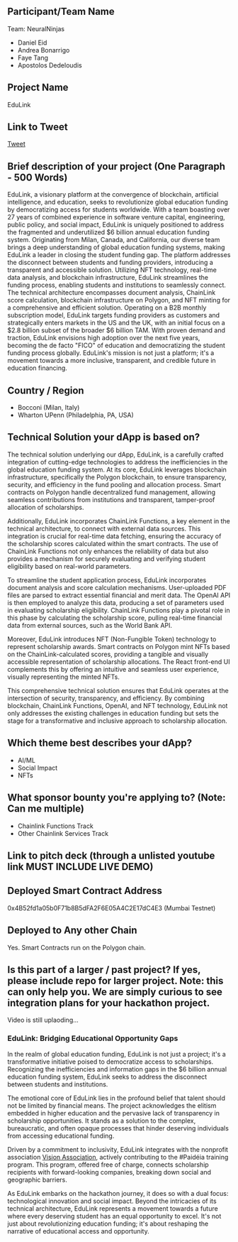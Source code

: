 ## Participant/Team Name

Team: NeuralNinjas

- Daniel Eid
- Andrea Bonarrigo
- Faye Tang
- Apostolos Dedeloudis

## Project Name

EduLink

## Link to Tweet

[Tweet](https://x.com/WaverAndrew/status/1761417681364799635?s=20)

## Brief description of your project (One Paragraph - 500 Words)

EduLink, a visionary platform at the convergence of blockchain, artificial intelligence, and education, seeks to revolutionize global education funding by democratizing access for students worldwide. With a team boasting over 27 years of combined experience in software venture capital, engineering, public policy, and social impact, EduLink is uniquely positioned to address the fragmented and underutilized $6 billion annual education funding system. Originating from Milan, Canada, and California, our diverse team brings a deep understanding of global education funding systems, making EduLink a leader in closing the student funding gap. The platform addresses the disconnect between students and funding providers, introducing a transparent and accessible solution. Utilizing NFT technology, real-time data analysis, and blockchain infrastructure, EduLink streamlines the funding process, enabling students and institutions to seamlessly connect. The technical architecture encompasses document analysis, ChainLink score calculation, blockchain infrastructure on Polygon, and NFT minting for a comprehensive and efficient solution. Operating on a B2B monthly subscription model, EduLink targets funding providers as customers and strategically enters markets in the US and the UK, with an initial focus on a $2.8 billion subset of the broader $6 billion TAM. With proven demand and traction, EduLink envisions high adoption over the next five years, becoming the de facto "FICO" of education and democratizing the student funding process globally. EduLink's mission is not just a platform; it's a movement towards a more inclusive, transparent, and credible future in education financing.

## Country / Region

- Bocconi (Milan, Italy)
- Wharton UPenn (Philadelphia, PA, USA)

## Technical Solution your dApp is based on?

The technical solution underlying our dApp, EduLink, is a carefully crafted integration of cutting-edge technologies to address the inefficiencies in the global education funding system. At its core, EduLink leverages blockchain infrastructure, specifically the Polygon blockchain, to ensure transparency, security, and efficiency in the fund pooling and allocation process. Smart contracts on Polygon handle decentralized fund management, allowing seamless contributions from institutions and transparent, tamper-proof allocation of scholarships.

Additionally, EduLink incorporates ChainLink Functions, a key element in the technical architecture, to connect with external data sources. This integration is crucial for real-time data fetching, ensuring the accuracy of the scholarship scores calculated within the smart contracts. The use of ChainLink Functions not only enhances the reliability of data but also provides a mechanism for securely evaluating and verifying student eligibility based on real-world parameters.

To streamline the student application process, EduLink incorporates document analysis and score calculation mechanisms. User-uploaded PDF files are parsed to extract essential financial and merit data. The OpenAI API is then employed to analyze this data, producing a set of parameters used in evaluating scholarship eligibility. ChainLink Functions play a pivotal role in this phase by calculating the scholarship score, pulling real-time financial data from external sources, such as the World Bank API.

Moreover, EduLink introduces NFT (Non-Fungible Token) technology to represent scholarship awards. Smart contracts on Polygon mint NFTs based on the ChainLink-calculated scores, providing a tangible and visually accessible representation of scholarship allocations. The React front-end UI complements this by offering an intuitive and seamless user experience, visually representing the minted NFTs.

This comprehensive technical solution ensures that EduLink operates at the intersection of security, transparency, and efficiency. By combining blockchain, ChainLink Functions, OpenAI, and NFT technology, EduLink not only addresses the existing challenges in education funding but sets the stage for a transformative and inclusive approach to scholarship allocation.

## Which theme best describes your dApp?

- AI/ML
- Social Impact
- NFTs

## What sponsor bounty you're applying to? (Note: Can me multiple)

- Chainlink Functions Track
- Other Chainlink Services Track

## Link to pitch deck (through a unlisted youtube link MUST INCLUDE LIVE DEMO)

## Deployed Smart Contract Address

0x4B52fd1a05b0F71b8B5dFA2F6E05A4C2E17dC4E3 (Mumbai Testnet)

## Deployed to Any other Chain

Yes. Smart Contracts run on the Polygon chain.

## Is this part of a larger / past project? If yes, please include repo for larger project. Note: this can only help you. We are simply curious to see integration plans for your hackathon project.

Video is still uplaoding...

### EduLink: Bridging Educational Opportunity Gaps

In the realm of global education funding, EduLink is not just a project; it's a transformative initiative poised to democratize access to scholarships. Recognizing the inefficiencies and information gaps in the $6 billion annual education funding system, EduLink seeks to address the disconnect between students and institutions.

The emotional core of EduLink lies in the profound belief that talent should not be limited by financial means. The project acknowledges the elitism embedded in higher education and the pervasive lack of transparency in scholarship opportunities. It stands as a solution to the complex, bureaucratic, and often opaque processes that hinder deserving individuals from accessing educational funding.

Driven by a commitment to inclusivity, EduLink integrates with the nonprofit association [Vision Association](https://visionaps.org/), actively contributing to the #Paidéia training program. This program, offered free of charge, connects scholarship recipients with forward-looking companies, breaking down social and geographic barriers.

As EduLink embarks on the hackathon journey, it does so with a dual focus: technological innovation and social impact. Beyond the intricacies of its technical architecture, EduLink represents a movement towards a future where every deserving student has an equal opportunity to excel. It's not just about revolutionizing education funding; it's about reshaping the narrative of educational access and opportunity.
